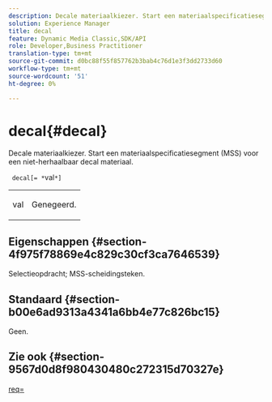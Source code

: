 ```yaml
---
description: Decale materiaalkiezer. Start een materiaalspecificatiesegment (MSS) voor een niet-herhaalbaar decal materiaal.
solution: Experience Manager
title: decal
feature: Dynamic Media Classic,SDK/API
role: Developer,Business Practitioner
translation-type: tm+mt
source-git-commit: d0bc88f55f857762b3bab4c76d1e3f3dd2733d60
workflow-type: tm+mt
source-wordcount: '51'
ht-degree: 0%

---
```



# decal{#decal}

Decale materiaalkiezer. Start een materiaalspecificatiesegment (MSS) voor een niet-herhaalbaar decal materiaal.

` decal[= *`val`*]`

<table id="simpletable_35431F0E19B143528BD75C82CFBC5EE0"> 
 <tr class="strow"> 
  <td class="stentry"> <p> <span class="varname"> val  </span> </p> </td> 
  <td class="stentry"> <p>Genegeerd. </p> </td> 
 </tr> 
</table>

## Eigenschappen {#section-4f975f78869e4c829c30cf3ca7646539}

Selectieopdracht; MSS-scheidingsteken.

## Standaard {#section-b00e6ad9313a4341a6bb4e77c826bc15}

Geen.

## Zie ook {#section-9567d0d8f980430480c272315d70327e}

[req=](../../../../../ir-api/http-protocol/image-rendering-api-ref/c-ir-http-protocol-ref/c-ir-http-protocol-command-reference/r-ir-req.md#reference-792b1a663fb64261bd2de2a209b847fb)
